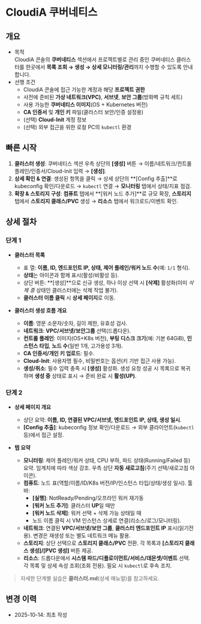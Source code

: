 # CloudiA 쿠버네티스

## 개요
- 목적  
  CloudiA 콘솔의 **쿠버네티스** 섹션에서 프로젝트별로 관리 중인 쿠버네티스 클러스터를 한곳에서 **목록 조회 → 생성 → 상세 모니터링/관리**까지 수행할 수 있도록 안내합니다.
- 선행 조건  
  - CloudiA 콘솔에 접근 가능한 계정과 해당 **프로젝트 권한**  
  - 사전에 준비된 **가상 네트워크(VPC)**, **서브넷**, **보안 그룹**(방화벽 규칙 세트)  
  - 사용 가능한 **쿠버네티스 이미지**(OS + Kubernetes 버전)  
  - **CA 인증서** 및 **개인 키** 파일(클러스터 보안/인증 설정용)  
  - (선택) **Cloud-Init** 계정 정보  
  - (선택) 외부 접근을 위한 로컬 PC의 `kubectl` 환경

## 빠른 시작
1. **클러스터 생성**: 쿠버네티스 섹션 우측 상단의 **[생성]** 버튼 → 이름/네트워크/컨트롤 플레인/인증서/Cloud-Init 입력 → **[생성]**.  
2. **상세 확인 & 연결**: 생성된 항목을 클릭 → 상세 상단의 **[Config 추출]**로 kubeconfig 확인/다운로드 → `kubectl` 연결 → **모니터링** 탭에서 상태/지표 점검.  
3. **확장 & 스토리지 구성**: **컴퓨트** 탭에서 **[워커 노드 추가]**로 규모 확장, **스토리지** 탭에서 **스토리지 클래스/PVC** 생성 → **리소스** 탭에서 워크로드/이벤트 확인.

## 상세 절차
### 단계 1
- **클러스터 목록**
  - 표 열: **이름, ID, 엔드포인트 IP, 상태, 제어 플레인/워커 노드 수**(예: `1/1` 형식).
  - **상태**는 아이콘과 함께 표시(활성/비활성 등).
  - 상단 버튼: **[생성]**으로 신규 생성, 하나 이상 선택 시 **[삭제]** 활성화(이미 *삭제 중* 상태인 클러스터에는 삭제 작업 불가).
  - **클러스터 이름 클릭** 시 **상세 페이지**로 이동.

- **클러스터 생성 흐름 개요**
  - **이름**: 영문 소문자/숫자, 길이 제한, 유효성 검사.
  - **네트워크**: **VPC/서브넷/보안그룹** 선택(드롭다운).
  - **컨트롤 플레인**: 이미지(OS+K8s 버전), **부팅 디스크 크기**(예: 기본 64GiB), **인스턴스 타입**, **노드 수**(일반 1개, 고가용성 3개).
  - **CA 인증서/개인 키 업로드**: 필수.
  - **Cloud-Init**: 사용자명 필수, 비밀번호는 옵션(키 기반 접근 사용 가능).
  - **생성/취소**: 필수 입력 충족 시 **[생성]** 활성화. 생성 요청 성공 시 목록으로 복귀하며 **생성 중** 상태로 표시 → 준비 완료 시 **활성(UP)**.

### 단계 2
- **상세 페이지 개요**
  - 상단 요약: **이름, ID, 연결된 VPC/서브넷, 엔드포인트 IP, 상태, 생성 일시**.
  - **[Config 추출]**: kubeconfig 정보 확인/다운로드 → 외부 클라이언트(`kubectl` 등)에서 접근 설정.

- **탭 요약**
  - **모니터링**: 제어 플레인/워커 상태, CPU 부하, 파드 상태(Running/Failed 등) 요약. 임계치에 따라 색상 강조. 우측 상단 **자동 새로고침**(주기 선택/새로고침 아이콘).
  - **컴퓨트**: 노드 표(역할/이름/ID/K8s 버전/IP/인스턴스 타입/상태/생성 일시). 툴바:  
    - **[실행]**: NotReady/Pending/오프라인 워커 재가동  
    - **[워커 노드 추가]**: 클러스터 **UP**일 때만  
    - **[워커 노드 삭제]**: 워커 선택 + 삭제 가능 상태일 때  
    - 노드 이름 클릭 시 VM 인스턴스 상세로 연결(리소스/로그/모니터링).
  - **네트워크**: 연결된 **VPC/서브넷/보안 그룹**, **클러스터 엔드포인트 IP** 표시(읽기전용). 변경은 재생성 또는 별도 네트워크 메뉴 활용.
  - **스토리지**: 상단 선택으로 **스토리지 클래스/PVC** 전환. 각 목록과 **[스토리지 클래스 생성]/[PVC 생성]** 버튼 제공.
  - **리소스**: 드롭다운에서 **시스템 파드/디플로이먼트/서비스/데몬셋/이벤트** 선택. 각 목록 및 상세 속성 조회(조회 전용). 필요 시 `kubectl`로 후속 조치.

> 자세한 단계별 실습은 **클러스터.md**(상세 매뉴얼)를 참고하세요.

## 변경 이력
- 2025-10-14: 최초 작성
